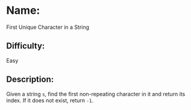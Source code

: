 # Name: 
First Unique Character in a String

## Difficulty: 
Easy

## Description: 
Given a string `s`, find the first non-repeating character in it and return its index. If it does not exist, return `-1`.